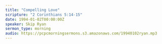 ```yaml
---
title: "Compelling Love"
scripture: "2 Corinthians 5:14-15"
date: 1994-01-02T00:00:00Z
speaker: Skip Ryan
sermon_type: morning
audio: https://pcpcmorningsermons.s3.amazonaws.com/19940102ryan.mp3 
---
```



